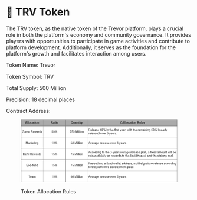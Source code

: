 # 💎 TRV Token

The TRV token, as the native token of the Trevor platform, plays a crucial role in both the platform's economy and community governance. It provides players with opportunities to participate in game activities and contribute to platform development. Additionally, it serves as the foundation for the platform's growth and facilitates interaction among users.

Token Name: Trevor

Token Symbol: TRV

Total Supply: 500 Million&#x20;

Precision: 18 decimal places

Contract Address:&#x20;

<figure><img src="../.gitbook/assets/image (2).png" alt=""><figcaption><p>Token Allocation Rules</p></figcaption></figure>
